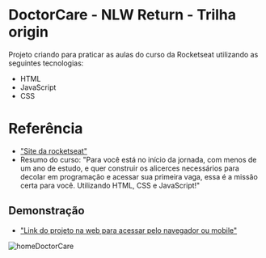 # DoctorCare - NLW Return - Trilha origin

Projeto criando para praticar as aulas do curso da Rocketseat utilizando as seguintes tecnologias: 

- HTML
- JavaScript
- CSS

# Referência

 - ["Site da rocketseat"](https://www.rocketseat.com.br/)
 - Resumo do curso: "Para você está no início da jornada, com menos de um ano de estudo, e quer construir os alicerces necessários para decolar em programação e acessar sua primeira vaga, essa é a missão certa para você. Utilizando HTML, CSS e JavaScript!"
 

## Demonstração

- ["Link do projeto na web para acessar pelo navegador ou mobile"](https://leandrucarvalho.github.io/NLW-Return-Origin/#about)

![homeDoctorCare](https://user-images.githubusercontent.com/56963289/169729266-45742809-cde4-4fd6-a5aa-43bb6aba26fb.png)
